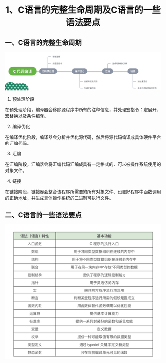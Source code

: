 <center><h1>1、C语言的完整生命周期及C语言的一些语法要点</h1></center>

## 一、C语言的完整生命周期

![](https://raw.githubusercontent.com/zrmin/C-Programming-Language/master/images/202112091419713.jpg)

1. 预处理阶段

在预处理阶段，编译器会移除源程序中所有的注释信息，并处理宏指令：宏展开、宏替换以及条件编译。

2. 编译优化

在编译优化阶段，编译器会分析并优化源代码，然后将源代码编译成具体硬件平台的汇编代码。

3. 汇编

在汇编阶段，汇编器会将汇编代码汇编成具有一定格式的、可以被操作系统使用的对象文件。

4. 链接

在链接阶段，链接器会整合该程序所需要的所有对象文件、设置好程序中函数调用的正确地址，并生成具体操作系统的二进制可执行文件。



## 二、C语言的一些语法要点

![](https://raw.githubusercontent.com/zrmin/C-Programming-Language/master/images/202112091420703.jpg)

